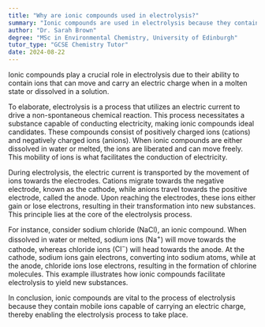 ```yaml
---
title: "Why are ionic compounds used in electrolysis?"
summary: "Ionic compounds are used in electrolysis because they contain ions that can move and carry an electric charge when molten or in solution."
author: "Dr. Sarah Brown"
degree: "MSc in Environmental Chemistry, University of Edinburgh"
tutor_type: "GCSE Chemistry Tutor"
date: 2024-08-22
---
```


Ionic compounds play a crucial role in electrolysis due to their ability to contain ions that can move and carry an electric charge when in a molten state or dissolved in a solution.

To elaborate, electrolysis is a process that utilizes an electric current to drive a non-spontaneous chemical reaction. This process necessitates a substance capable of conducting electricity, making ionic compounds ideal candidates. These compounds consist of positively charged ions (cations) and negatively charged ions (anions). When ionic compounds are either dissolved in water or melted, the ions are liberated and can move freely. This mobility of ions is what facilitates the conduction of electricity.

During electrolysis, the electric current is transported by the movement of ions towards the electrodes. Cations migrate towards the negative electrode, known as the cathode, while anions travel towards the positive electrode, called the anode. Upon reaching the electrodes, these ions either gain or lose electrons, resulting in their transformation into new substances. This principle lies at the core of the electrolysis process.

For instance, consider sodium chloride ($\text{NaCl}$), an ionic compound. When dissolved in water or melted, sodium ions ($\text{Na}^+$) will move towards the cathode, whereas chloride ions ($\text{Cl}^-$) will head towards the anode. At the cathode, sodium ions gain electrons, converting into sodium atoms, while at the anode, chloride ions lose electrons, resulting in the formation of chlorine molecules. This example illustrates how ionic compounds facilitate electrolysis to yield new substances.

In conclusion, ionic compounds are vital to the process of electrolysis because they contain mobile ions capable of carrying an electric charge, thereby enabling the electrolysis process to take place.
    
